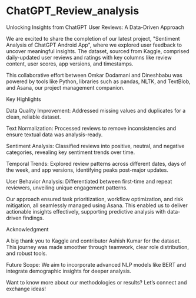 # ChatGPT_Review_analysis

Unlocking Insights from ChatGPT User Reviews: A Data-Driven Approach 

We are excited to share the completion of our latest project, "Sentiment Analysis of ChatGPT Android App", where we explored user feedback to uncover meaningful insights. The dataset, sourced from Kaggle, comprised daily-updated user reviews and ratings with key columns like review content, user scores, app versions, and timestamps.

This collaborative effort between Omkar Dodamani and Dineshbabu was powered by tools like Python, libraries such as pandas, NLTK, and TextBlob, and Asana, our project management companion.

Key Highlights

Data Quality Improvement: Addressed missing values and duplicates for a clean, reliable dataset.

Text Normalization: Processed reviews to remove inconsistencies and ensure textual data was analysis-ready.

Sentiment Analysis: Classified reviews into positive, neutral, and negative categories, revealing key sentiment trends over time.

Temporal Trends: Explored review patterns across different dates, days of the week, and app versions, identifying peaks post-major updates.

User Behavior Analysis: Differentiated between first-time and repeat reviewers, unveiling unique engagement patterns.

Our approach ensured task prioritization, workflow optimization, and risk mitigation, all seamlessly managed using Asana. This enabled us to deliver actionable insights effectively, supporting predictive analysis with data-driven findings.

Acknowledgment

A big thank you to Kaggle and contributor Ashish Kumar for the dataset. This journey was made smoother through teamwork, clear role distribution, and robust tools.

Future Scope: We aim to incorporate advanced NLP models like BERT and integrate demographic insights for deeper analysis.

Want to know more about our methodologies or results? Let’s connect and exchange ideas!
